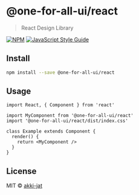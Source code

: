 # @one-for-all-ui/react

> React Design Library

[![NPM](https://img.shields.io/npm/v/@one-for-all-ui/react.svg)](https://www.npmjs.com/package/@one-for-all-ui/react) [![JavaScript Style Guide](https://img.shields.io/badge/code_style-standard-brightgreen.svg)](https://standardjs.com)

## Install

```bash
npm install --save @one-for-all-ui/react
```

## Usage

```tsx
import React, { Component } from 'react'

import MyComponent from '@one-for-all-ui/react'
import '@one-for-all-ui/react/dist/index.css'

class Example extends Component {
  render() {
    return <MyComponent />
  }
}
```

## License

MIT © [akki-jat](https://github.com/akki-jat)
